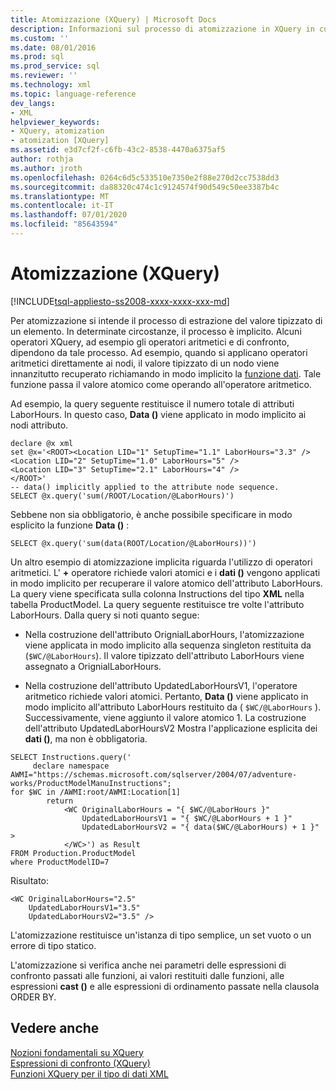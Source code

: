 ```yaml
---
title: Atomizzazione (XQuery) | Microsoft Docs
description: Informazioni sul processo di atomizzazione in XQuery in cui vengono estratti i valori tipizzati di un elemento.
ms.custom: ''
ms.date: 08/01/2016
ms.prod: sql
ms.prod_service: sql
ms.reviewer: ''
ms.technology: xml
ms.topic: language-reference
dev_langs:
- XML
helpviewer_keywords:
- XQuery, atomization
- atomization [XQuery]
ms.assetid: e3d7cf2f-c6fb-43c2-8538-4470a6375af5
author: rothja
ms.author: jroth
ms.openlocfilehash: 0264c6d5c533510e7350e2f88e270d2cc7538dd3
ms.sourcegitcommit: da88320c474c1c9124574f90d549c50ee3387b4c
ms.translationtype: MT
ms.contentlocale: it-IT
ms.lasthandoff: 07/01/2020
ms.locfileid: "85643594"
---
```

# <a name="atomization-xquery"></a>Atomizzazione (XQuery)
[!INCLUDE[tsql-appliesto-ss2008-xxxx-xxxx-xxx-md](../includes/applies-to-version/sqlserver.md)]

  Per atomizzazione si intende il processo di estrazione del valore tipizzato di un elemento. In determinate circostanze, il processo è implicito. Alcuni operatori XQuery, ad esempio gli operatori aritmetici e di confronto, dipendono da tale processo. Ad esempio, quando si applicano operatori aritmetici direttamente ai nodi, il valore tipizzato di un nodo viene innanzitutto recuperato richiamando in modo implicito la [funzione dati](../xquery/data-accessor-functions-data-xquery.md). Tale funzione passa il valore atomico come operando all'operatore aritmetico.  
  
 Ad esempio, la query seguente restituisce il numero totale di attributi LaborHours. In questo caso, **Data ()** viene applicato in modo implicito ai nodi attributo.  
  
```  
declare @x xml  
set @x='<ROOT><Location LID="1" SetupTime="1.1" LaborHours="3.3" />  
<Location LID="2" SetupTime="1.0" LaborHours="5" />  
<Location LID="3" SetupTime="2.1" LaborHours="4" />  
</ROOT>'  
-- data() implicitly applied to the attribute node sequence.  
SELECT @x.query('sum(/ROOT/Location/@LaborHours)')  
```  
  
 Sebbene non sia obbligatorio, è anche possibile specificare in modo esplicito la funzione **Data ()** :  
  
```  
SELECT @x.query('sum(data(ROOT/Location/@LaborHours))')  
```  
  
 Un altro esempio di atomizzazione implicita riguarda l'utilizzo di operatori aritmetici. L' **+** operatore richiede valori atomici e i **dati ()** vengono applicati in modo implicito per recuperare il valore atomico dell'attributo LaborHours. La query viene specificata sulla colonna Instructions del tipo **XML** nella tabella ProductModel. La query seguente restituisce tre volte l'attributo LaborHours. Dalla query si noti quanto segue:  
  
-   Nella costruzione dell'attributo OrignialLaborHours, l'atomizzazione viene applicata in modo implicito alla sequenza singleton restituita da (`$WC/@LaborHours`). Il valore tipizzato dell'attributo LaborHours viene assegnato a OrignialLaborHours.  
  
-   Nella costruzione dell'attributo UpdatedLaborHoursV1, l'operatore aritmetico richiede valori atomici. Pertanto, **Data ()** viene applicato in modo implicito all'attributo LaborHours restituito da ( `$WC/@LaborHours` ). Successivamente, viene aggiunto il valore atomico 1. La costruzione dell'attributo UpdatedLaborHoursV2 Mostra l'applicazione esplicita dei **dati ()**, ma non è obbligatoria.  
  
```  
SELECT Instructions.query('  
     declare namespace AWMI="https://schemas.microsoft.com/sqlserver/2004/07/adventure-works/ProductModelManuInstructions";  
for $WC in /AWMI:root/AWMI:Location[1]  
        return  
            <WC OriginalLaborHours = "{ $WC/@LaborHours }"  
                UpdatedLaborHoursV1 = "{ $WC/@LaborHours + 1 }"   
                UpdatedLaborHoursV2 = "{ data($WC/@LaborHours) + 1 }" >  
            </WC>') as Result  
FROM Production.ProductModel  
where ProductModelID=7  
```  
  
 Risultato:  
  
```  
<WC OriginalLaborHours="2.5"   
    UpdatedLaborHoursV1="3.5"   
    UpdatedLaborHoursV2="3.5" />  
```  
  
 L'atomizzazione restituisce un'istanza di tipo semplice, un set vuoto o un errore di tipo statico.  
  
 L'atomizzazione si verifica anche nei parametri delle espressioni di confronto passati alle funzioni, ai valori restituiti dalle funzioni, alle espressioni **cast ()** e alle espressioni di ordinamento passate nella clausola ORDER BY.  
  
## <a name="see-also"></a>Vedere anche  
 [Nozioni fondamentali su XQuery](../xquery/xquery-basics.md)   
 [Espressioni di confronto &#40;XQuery&#41;](../xquery/comparison-expressions-xquery.md)   
 [Funzioni XQuery per il tipo di dati XML](../xquery/xquery-functions-against-the-xml-data-type.md)  
  
  
